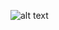 ![alt text]([http://url/to/img.png](https://github.com/kjughx/emu6502/blob/main/demo.png)https://github.com/kjughx/emu6502/blob/main/demo.png)
